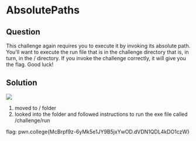 # AbsolutePaths
## Question
This challenge again requires you to execute it by invoking its absolute path. You'll want to execute the run file that is in the challenge directory that is, in turn, in the / directory. If you invoke the challenge correctly, it will give you the flag. Good luck!

## Solution
![](/images/2.jpg)
1. moved to / folder
2. looked into the folder and followed instructions to run the exe file called /challenge/run

flag: pwn.college{McBrpf9z-6yMk5e1JY9B5jxYwOD.dVDN1QDL4kDO1czW}
